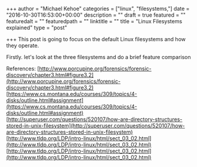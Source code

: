 +++
author = "Michael Kehoe"
categories = ["linux", "filesystems,"]
date = "2016-10-30T16:53:00+00:00"
description = ""
draft = true
featured = ""
featuredalt = ""
featuredpath = ""
linktitle = ""
title = "Linux Filesystems explained"
type = "post"

+++
This post is going to focus on the default Linux filesystems and how they operate.

Firstly. let's look at the three filesystems and do a brief feature comparison

References: [http://www.porcupine.org/forensics/forensic-discovery/chapter3.html#figure3.2](http://www.porcupine.org/forensics/forensic-discovery/chapter3.html#figure3.2) [https://www.cs.montana.edu/courses/309/topics/4-disks/outline.html#assignment](https://www.cs.montana.edu/courses/309/topics/4-disks/outline.html#assignment) [http://superuser.com/questions/520107/how-are-directory-structures-stored-in-unix-filesystem](http://superuser.com/questions/520107/how-are-directory-structures-stored-in-unix-filesystem) [http://www.tldp.org/LDP/intro-linux/html/sect_03_02.html](http://www.tldp.org/LDP/intro-linux/html/sect_03_02.html) [http://www.tldp.org/LDP/intro-linux/html/sect_03_02.html](http://www.tldp.org/LDP/intro-linux/html/sect_03_02.html)